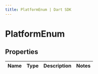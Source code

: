 ```yaml
---
title: PlatformEnum | Dart SDK
---
```


# PlatformEnum

## Properties
Name | Type | Description | Notes
------------ | ------------- | ------------- | -------------


